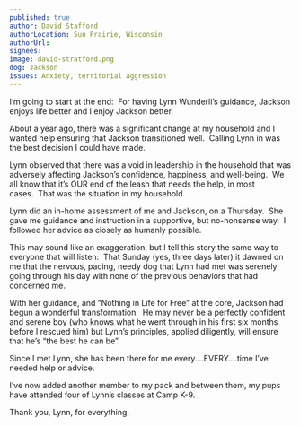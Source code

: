 ```yaml
---
published: true
author: David Stafford
authorLocation: Sun Prairie, Wisconsin
authorUrl:
signees:
image: david-stratford.png
dog: Jackson
issues: Anxiety, territorial aggression
---
```


I’m going to start at the end:  For having Lynn Wunderli’s guidance, Jackson enjoys life better and I enjoy Jackson better.

About a year ago, there was a significant change at my household and I wanted help ensuring that Jackson transitioned well.  Calling Lynn in was the best decision I could have made.

Lynn observed that there was a void in leadership in the household that was adversely affecting Jackson’s confidence, happiness, and well-being.  We all know that it’s OUR end of the leash that needs the help, in most cases.  That was the situation in my household.

Lynn did an in-home assessment of me and Jackson, on a Thursday.  She gave me guidance and instruction in a supportive, but no-nonsense way.  I followed her advice as closely as humanly possible.

This may sound like an exaggeration, but I tell this story the same way to everyone that will listen:  That Sunday (yes, three days later) it dawned on me that the nervous, pacing, needy dog that Lynn had met was serenely going through his day with none of the previous behaviors that had concerned me.

With her guidance, and “Nothing in Life for Free” at the core, Jackson had begun a wonderful transformation.  He may never be a perfectly confident and serene boy (who knows what he went through in his first six months before I rescued him) but Lynn’s principles, applied diligently, will ensure that he’s “the best he can be”.

Since I met Lynn, she has been there for me every….EVERY….time I’ve needed help or advice.

I’ve now added another member to my pack and between them, my pups have attended four of Lynn’s classes at Camp K-9.

Thank you, Lynn, for everything.
